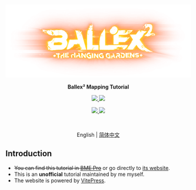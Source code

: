 <p align='center'>
  <img src='./docs/public/images/Ballex2HeroDark.png' />
</p>

<p align='center'><b>Ballex² Mapping Tutorial</b></p>

<p align='center'>
  <a href='https://store.steampowered.com/app/1383570/'>
    <img src='https://img.shields.io/badge/Steam-Ballex%C2%B2:%20The%20Hanging%20Gardens-235?style=flat'/>
  </a>
  <a href='https://store.steampowered.com/app/1809190/'>
    <img src='https://img.shields.io/badge/Steam-Ballex%C2%B2%20--%20Map%20Editor%20(BME%20Pro)-235?style=flat' />
  </a>
</p>

<p align='center'>
  <a href='https://qm.qq.com/q/2mIPnK8JIk'>
    <img src='https://img.shields.io/badge/QQ%20Group-797934847-09f?style=flat'/>
  </a>
  <a href='https://discord.gg/5NygdBmksE/'>
    <img src='https://img.shields.io/badge/Discord-5NygdBmksE-56e?style=flat' />
  </a>
</p>

<!-- <p align='center'>
  <a href='https://github.com/Withered-Flower-0422/BST/blob/main/LICENSE'>
    <img src='https://img.shields.io/github/license/Withered-Flower-0422/BST'/>
  </a>
</p> -->

<br>

<p align='center'>
  English | <a href='./README.zh-CN.md'>简体中文</a>
</p>

## Introduction

- ~~You can find this tutorial in [BME Pro](https://store.steampowered.com/app/1809190/)~~ or go directly to [its website](https://withered-flower-0422.github.io/BMT/en/).
- This is an **unofficial** tutorial maintained by me myself.
- The website is powered by [VitePress](https://vitepress.dev/).
